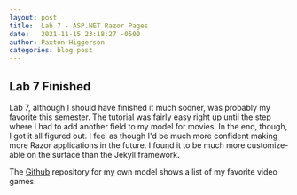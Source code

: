 ```yaml
---
layout: post
title:  Lab 7 - ASP.NET Razor Pages
date:   2021-11-15 23:18:27 -0500
author: Paxton Higgerson
categories: blog post
---
```


## Lab 7 Finished
Lab 7, although I should have finished it much sooner, was probably my favorite
this semester. The tutorial was fairly easy right up until the step where I had
to add another field to my model for movies. In the end, though, I got it all
figured out. I feel as though I'd be much more confident making more Razor applications in the future. I found it to be much more customize-able on the
surface than the Jekyll framework.

The [Github](https://github.com/PaxtonLee/csci340lab7) repository 
for my own model shows a list of my favorite video games.
